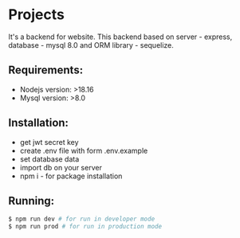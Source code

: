 # Projects

It's a backend for website.
This backend based on server - express, database - mysql 8.0 and ORM library - sequelize.

## Requirements:

- Nodejs version: >18.16
- Mysql version: >8.0

## Installation:

- get jwt secret key
- create .env file with form .env.example
- set database data
- import db on your server
- npm i - for package installation

## Running:

```bash
$ npm run dev # for run in developer mode
$ npm run prod # for run in production mode
```
